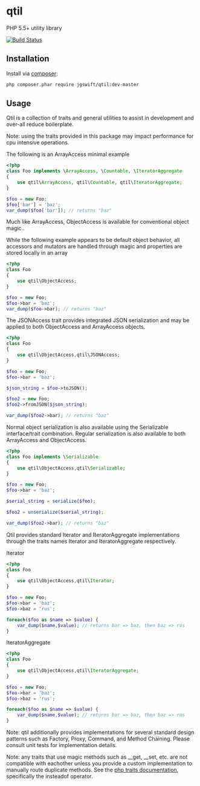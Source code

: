 qtil
====
PHP 5.5+ utility library

[![Build Status](https://travis-ci.org/jgswift/qtil.png?branch=master)](https://travis-ci.org/jgswift/qtil)

## Installation

Install via [composer](https://getcomposer.org/):
```sh
php composer.phar require jgswift/qtil:dev-master
```

## Usage

Qtil is a collection of traits and general utilities to assist in development and over-all reduce boilerplate.

Note: using the traits provided in this package may impact performance for cpu intensive operations.

The following is an ArrayAccess minimal example
```php
<?php
class Foo implements \ArrayAccess, \Countable, \IteratorAggregate
{
    use qtil\ArrayAccess, qtil\Countable, qtil\IteratorAggregate;
}

$foo = new Foo;
$foo['bar'] = 'baz';
var_dump($foo['bar']); // returns "baz"
```

Much like ArrayAccess, ObjectAccess is available for conventional object magic..

While the following example appears to be default object behavior, all accessors 
and mutators are handled through magic and properties are stored locally in an array

```php
<?php
class Foo
{
    use qtil\ObjectAccess;
}

$foo = new Foo;
$foo->bar = 'baz';
var_dump($foo->bar); // returns "baz"
```

The JSONAccess trait provides integrated JSON serialization and may be applied to both ObjectAccess and ArrayAccess objects.

```php
<?php
class Foo
{
    use qtil\ObjectAccess,qtil\JSONAccess;
}

$foo = new Foo;
$foo->bar = 'baz';

$json_string = $foo->toJSON();

$foo2 = new Foo;
$foo2->fromJSON($json_string);

var_dump($foo2->bar); // returns "baz"
```

Normal object serialization is also available using the Serializable interface/trait combination.  Regular serialization is also available to both ArrayAccess and ObjectAccess.

```php
<?php
class Foo implements \Serializable
{
    use qtil\ObjectAccess,qtil\Serializable;
}

$foo = new Foo;
$foo->bar = 'baz';

$serial_string = serialize($foo);

$foo2 = unserialize($serial_string);

var_dump($foo2->bar); // returns "baz"
```

Qtil provides standard Iterator and IteratorAggregate implementations through the traits names Iterator and IteratorAggregate respectively.

Iterator
```php
<?php
class Foo
{
    use qtil\ObjectAccess,qtil\Iterator;
}

$foo = new Foo;
$foo->bar = 'baz';
$foo->baz = 'rus';

foreach($foo as $name => $value) {
    var_dump($name,$value); // returns bar => baz, then baz => rus
}
```

IteratorAggregate
```php
<?php
class Foo
{
    use qtil\ObjectAccess,qtil\IteratorAggregate;
}

$foo = new Foo;
$foo->bar = 'baz';
$foo->baz = 'rus';

foreach($foo as $name => $value) {
    var_dump($name,$value); // returns bar => baz, then baz => rus
}
```

Note: qtil additionally provides implementations for several standard design patterns such as Factory, Proxy, Command, and Method Chaining.  Please consult unit tests for implementation details.

Note: any traits that use magic methods such as __get, __set, etc. are not compatible with eachother unless you provide a custom implementation to manually route duplicate methods.  See the [php traits documentation](http://us2.php.net/traits), specifically the insteadof operator.